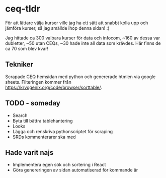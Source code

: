 # ceq-tldr
För att lättare välja kurser ville jag ha ett sätt att snabbt kolla upp och jämföra kurser, så jag smällde ihop denna sidan! :)

Jag hittade ca 300 valbara kurser för data och infocom, ~160 av dessa var dubletter, ~50 utan CEQs, ~30 hade inte all data som krävdes. Här finns de ca 70 som blev kvar!


## Tekniker
Scrapade CEQ hemsidan med python och genererade htmlen via google sheets. Filteringen kommer från https://kryogenix.org/code/browser/sorttable/. 

## TODO - someday
* Search
* Byta till bättra tablehantering
* Looks
* Lägga och renskriva pythonscriptet för scraping
* SRDs kommenterarer ska med

## Hade varit najs
* Implementera egen sök och sortering i React
* Göra genereringen av sidan automatiserad för kommande år
